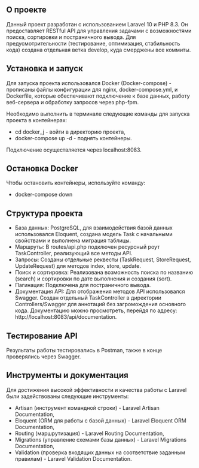 
## О проекте

Данный проект разработан с использованием Laravel 10 и PHP 8.3. Он предоставляет RESTful API для управления задачами с возможностями поиска, сортировки и постраничного вывода.
Для предусмотрительности (тестирование, оптимизация, стабильность кода) создана отдельная ветка develop, куда смерджены все коммиты.

## Установка и запуск

Для запуска проекта использовался Docker (Docker-compose) - прописаны файлы конфигурации для nginx, docker-compose.yml, и Dockerfile, которые обеспечивают подключение к базе данных, работу веб-сервера и обработку запросов через php-fpm. 

Необходимо выполнить в терминале следующие команды для запуска проекта в контейнерах:

- cd docker_j - войти в директорию проекта,
- docker-compose up -d - поднять контейнеры. 

Подключение осуществляется через localhost:8083.

## Остановка Docker

Чтобы остановить контейнеры, используйте команду:

- docker-compose down

## Структура проекта

- База данных: PostgreSQL, для взаимодействия базой данных использовался Eloquent, создана модель Task с начальными свойствами и выполнена миграция таблицы.
- Маршруты: В routes/api.php подключен ресурсный роут TaskController, реализующий все методы API.
- Запросы: Созданы отдельные реквесты (TaskRequest, StoreRequest, UpdateRequest) для методов index, store, update.
- Поиск и сортировка: Реализована возможность поиска по названию (search) и сортировки по дате выполнения и создания (sort).
- Пагинация: Подключена для постраничного вывода.
- Документация API: Для отображения методов API использовался Swagger. Создан отдельный TaskController в директории Controllers/Swagger для аннотаций без загромождения основного кода. Документацию можно просмотреть, перейдя по адресу: http://localhost:8083/api/documentation.

## Тестирование API

Результаты работы тестировались в Postman, также в конце проверялись через Swagger.

## Инструменты и документация

Для достижения высокой эффективности и качества работы с Laravel были задействованы следующие инструменты:

- Artisan (инструмент командной строки) - Laravel Artisan Documentation,
- Eloquent (ORM для работы с базой данных) - Laravel Eloquent ORM Documentation,
- Routing (маршрутизация) - Laravel Routing Documentation,
- Migrations (управление схемами базы данных) - Laravel Migrations Documentation,
- Validation (проверка входящих данных на соответствие заданным правилам) - Laravel Validation Documentation.